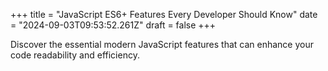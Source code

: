 +++
title = "JavaScript ES6+ Features Every Developer Should Know"
date = "2024-09-03T09:53:52.261Z"
draft = false
+++

  Discover the essential modern JavaScript features that can enhance your code readability and efficiency.
        